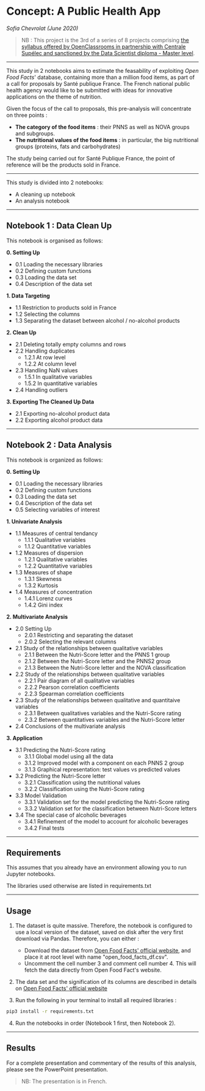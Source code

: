 # **Concept: A Public Health App**
*Sofia Chevrolat (June 2020)*

> NB : This project is the 3rd of a series of 8 projects comprising [the syllabus offered by OpenClassrooms in partnership with Centrale Supélec and sanctioned by the Data Scientist diploma - Master level](https://openclassrooms.com/fr/paths/164-data-scientist).
___
This study in 2 notebooks aims to estimate the feasability of exploiting <i>Open Food Facts</i>' database, containing more than a million food items, as part of a call for proposals by Santé publique France. 
The French national public health agency would like to be submitted with ideas for innovative applications on the theme of nutrition. 

Given the focus of the call to proposals, this pre-analysis will concentrate on three points :
- **The category of the food items** : their PNNS as well as NOVA groups and subgroups.
- **The nutritional values of the food items** : in particular, the big nutritional groups (proteins, fats and carbohydrates)

The study being carried out for Santé Publique France, the point of reference will be the products sold in France.
___

This study is divided into 2 notebooks: 
- A cleaning up notebook
- An analysis notebook
___
## Notebook 1 : Data Clean Up

This notebook is organised as follows:

**0. Setting Up**
- 0.1 Loading the necessary libraries
- 0.2 Defining custom functions
- 0.3 Loading the data set
- 0.4 Description of the data set

**1. Data Targeting**
- 1.1 Restriction to products sold in France
- 1.2 Selecting the columns
- 1.3 Separating the dataset between alcohol / no-alcohol products

**2. Clean Up**
- 2.1 Deleting totally empty columns and rows   
- 2.2 Handling duplicates
    * 1.2.1 At row level
    * 1.2.2 At column level
- 2.3 Handling NaN values
    * 1.5.1 In qualitative variables
    * 1.5.2 In quantitative variables
- 2.4 Handling outliers

**3. Exporting The Cleaned Up Data**
- 2.1 Exporting no-alcohol product data 
- 2.2 Exporting alcohol product data

___
## Notebook 2 : Data Analysis

This notebook is organized as follows:

**0. Setting Up**
- 0.1 Loading the necessary libraries
- 0.2 Defining custom functions
- 0.3 Loading the data set
- 0.4 Description of the data set
- 0.5 Selecting variables of interest

**1. Univariate Analysis**
- 1.1 Measures of central tendancy
    * 1.1.1 Qualitative variables
    * 1.1.2 Quantitative variables
- 1.2 Measures of dispersion
    * 1.2.1 Qualitative variables
    * 1.2.2 Quantitative variables
- 1.3 Measures of shape
    * 1.3.1 Skewness
    * 1.3.2 Kurtosis
- 1.4 Measures of concentration
    * 1.4.1 Lorenz curves
    * 1.4.2 Gini index

**2. Multivariate Analysis**
- 2.0 Setting Up
    * 2.0.1 Restricting and separating the dataset
    * 2.0.2 Selecting the relevant columns
- 2.1 Study of the relationships between qualitative variables
    * 2.1.1 Between the Nutri-Score letter and the PNNS 1 group
    * 2.1.2 Between the Nutri-Score letter and the PNNS2 group
    * 2.1.3 Between the Nutri-Score letter and the NOVA classification
- 2.2 Study of the relationships between qualitative variables
    * 2.2.1 Pair diagram of all qualitative variables
    * 2.2.2 Pearson correlation coefficients
    * 2.2.3 Spearman correlation coefficients
- 2.3 Study of the relationships between qualitative and quantitaive variables
    * 2.3.1 Between qualitatives variables and the Nutri-Score rating
    * 2.3.2 Between quantitatives variables and the Nutri-Score letter
- 2.4 Conclusions of the multivariate analysis

**3. Application**
- 3.1 Predicting the Nutri-Score rating
    * 3.1.1 Global model using all the data
    * 3.1.2 Improved model with a component on each PNNS 2 group
    * 3.1.3 Graphical representation: test values vs predicted values
- 3.2 Predicting the Nutri-Score letter
    * 3.2.1 Classification using the nutritional values
    * 3.2.2 Classification using the Nutri-Score rating
- 3.3 Model Validation
    * 3.3.1 Validation set for the model predicting the Nutri-Score rating
    * 3.3.2 Validation set for the classification between Nutri-Score letters
- 3.4 The special case of alcoholic beverages
    * 3.4.1 Refinement of the model to account for alcoholic beverages
    * 3.4.2 Final tests

_________

## Requirements

This assumes that you already have an environment allowing you to run Jupyter notebooks. 

The libraries used otherwise are listed in requirements.txt

_________

## Usage

1. The dataset is quite massive. Therefore, the notebook is configured to use a local version of the dataset, saved on disk after the very first download via Pandas. 
Therefore, you can either : 
    - Download the dataset from [Open Food Facts' official website](https://world.openfoodfacts.org/data), and place it at root level with name "open_food_facts_df.csv".
    - Uncomment the cell number 3 and comment cell number 4. This will fetch the data directly from Open Food Fact's website.

2. The data set and the signification of its columns are described in details on [Open Food Facts' official website](https://world.openfoodfacts.org/data/data-fields.txt)

3. Run the following in your terminal to install all required libraries :

```bash
pip3 install -r requirements.txt
```

4. Run the notebooks in order (Notebook 1 first, then Notebook 2).
__________

## Results

For a complete presentation and commentary of the results of this analysis, please see the PowerPoint presentation.

> NB: The presentation is in French.
